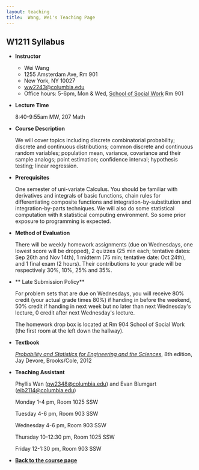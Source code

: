 ```yaml
---
layout: teaching
title:  Wang, Wei's Teaching Page
---
```

## W1211 Syllabus

-   **Instructor**

    * Wei Wang
    * 1255 Amsterdam Ave, Rm 901
    * New York, NY 10027
    * ww2243@columbia.edu
    * Office hours: 5-6pm, Mon & Wed, [School of Social Work](http://www.columbia.edu/about_columbia/map/ssw.html) Rm 901

-   **Lecture Time**

    8:40-9:55am MW, 207 Math

-   **Course Description**

    We will cover topics including discrete combinatorial probability; discrete and continuous distributions; common discrete and continuous random variables; population mean, variance, covariance and
    their sample analogs; point estimation; confidence interval;
    hypothesis testing; linear regression.


-   **Prerequisites**

    One semester of uni-variate Calculus. You should be familiar with derivatives
    and integrals of basic functions, chain rules for differentiating
    composite functions and integration-by-substitution and integration-by-parts techniques. We will also do some statistical computation
    with `R` statistical computing environment. So some prior exposure
    to programming is expected.

-   **Method of Evaluation**

    There will be weekly homework assignments (due on Wednesdays, one lowest score will be dropped), 2 quizzes (25 min each; tentative dates: Sep 26th and Nov 14th), 1 midterm (75 min; tentative date: Oct 24th), and 1 final exam (2 hours). Their contributions to your grade will be respectively 30%, 10%, 25% and 35%. 

-   ** Late Submission Policy** 

    For problem sets that are due on Wednesdays, you will receive 80% credit (your actual grade times 80%) if handing in before the weekend, 50% credit if handing in next week but no later than next Wednesday's lecture, 0 credit after next Wednesday's lecture.

    The homework drop box is located at Rm 904 School of Social Work (the first room at the left down the hallway).

-   **Textbook**

    [_Probability and Statistics for Engineering and the Sciences_](http://www.amazon.com/Probability-Statistics-Engineering-Sciences-Devore/dp/0538733527/ref=pd_sxp_f_pt), 8th edition, Jay Devore, Brooks/Cole, 2012

-   **Teaching Assistant**

    Phyllis Wan (pw2348@columbia.edu) and Evan Blumgart (eib2114@columbia.edu)

    Monday 1-4 pm, Room 1025 SSW

    Tuesday 4-6 pm, Room 903 SSW

    Wednesday 4-6 pm, Room 903 SSW

    Thursday 10-12:30 pm, Room 1025 SSW

    Friday 12-1:30 pm, Room 903 SSW
   

-   **[Back to the course page](./index.html)**
